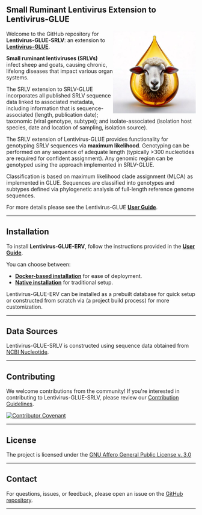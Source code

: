 ## Small Ruminant Lentivirus Extension to Lentivirus-GLUE

<img src="md/sheep-droplet.jpg" align="right" alt="" width="220" />

Welcome to the GitHub repository for **Lentivirus-GLUE-SRLV**: an extension to **[Lentivirus-GLUE](https://github.com/giffordlabcvr/Lentivirus-GLUE)**.

**Small ruminant lentiviruses (SRLVs)** infect sheep and goats, causing chronic, lifelong diseases that impact various organ systems. 

The SRLV extension to SRLV-GLUE incorporates all published SRLV sequence data linked to associated metadata, including information that is sequence-associated (length, publication date); taxonomic (viral genotype, subtype); and isolate-associated (isolation host species, date and location of sampling, isolation source).

The SRLV extension of Lentivirus-GLUE provides functionality for genotyping SRLV sequences via **maximum likelihood**. Genotyping can be performed on any sequence of adequate length (typically >300 nucleotides are required for confident assignment). Any genomic region can be genotyped using the approach implemented in SRLV-GLUE.

Classification is based on maximum likelihood clade assignment (MLCA) as implemented in GLUE. Sequences are classified into genotypes and subtypes defined via phylogenetic analysis of full-length reference genome sequences.

For more details please see the Lentivirus-GLUE **[User Guide](https://github.com/giffordlabcvr/Lentivirus-GLUE/wiki/SRLV-Project-Development-Background)**.

* * * * *

Installation
------------

To install **Lentivirus-GLUE-ERV**, follow the instructions provided in the **[User Guide](https://github.com/giffordlabcvr/Lentivirus-GLUE/wiki)**.

You can choose between:

-   **[Docker-based installation](https://github.com/giffordlabcvr/Lentivirus-GLUE/wiki/Docker-Installation)** for ease of deployment.
-   **[Native installation](https://github.com/giffordlabcvr/Lentivirus-GLUE/wiki/Native-Installation)** for traditional setup.

Lentivirus-GLUE-ERV can be installed as a prebuilt database for quick setup or constructed from scratch via (a project build process) for more customization.

* * * * *

## Data Sources

Lentivirus-GLUE-SRLV is constructed using sequence data obtained from [NCBI Nucleotide](https://www.ncbi.nlm.nih.gov/nuccore).

* * * * *

## Contributing

We welcome contributions from the community! If you're interested in contributing to Lentivirus-GLUE-SRLV, please review our [Contribution Guidelines](./md/CONTRIBUTING.md).

[![Contributor Covenant](https://img.shields.io/badge/Contributor%20Covenant-2.1-4baaaa.svg)](./md/code_of_conduct.md)

* * * * *

## License

The project is licensed under the [GNU Affero General Public License v. 3.0](https://www.gnu.org/licenses/agpl-3.0.en.html)

* * * * *

## Contact

For questions, issues, or feedback, please open an issue on the [GitHub repository](https://github.com/giffordlabcvr/Lentivirus-GLUE-SRLV/issues).

* * * * *
